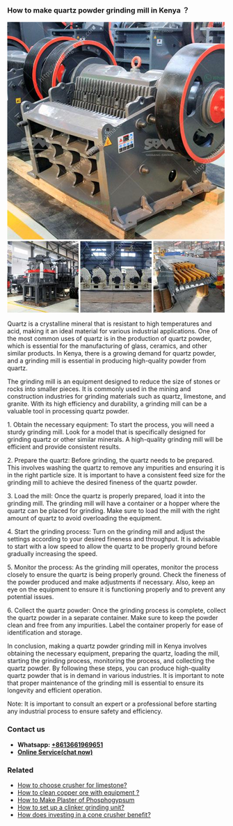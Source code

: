 <h3>How to make quartz powder grinding mill in Kenya ？</h3><img src='1701745333.jpg' alt=''><p>Quartz is a crystalline mineral that is resistant to high temperatures and acid, making it an ideal material for various industrial applications. One of the most common uses of quartz is in the production of quartz powder, which is essential for the manufacturing of glass, ceramics, and other similar products. In Kenya, there is a growing demand for quartz powder, and a grinding mill is essential in producing high-quality powder from quartz.</p><p>The grinding mill is an equipment designed to reduce the size of stones or rocks into smaller pieces. It is commonly used in the mining and construction industries for grinding materials such as quartz, limestone, and granite. With its high efficiency and durability, a grinding mill can be a valuable tool in processing quartz powder.</p><p>1. Obtain the necessary equipment: To start the process, you will need a sturdy grinding mill. Look for a model that is specifically designed for grinding quartz or other similar minerals. A high-quality grinding mill will be efficient and provide consistent results.</p><p>2. Prepare the quartz: Before grinding, the quartz needs to be prepared. This involves washing the quartz to remove any impurities and ensuring it is in the right particle size. It is important to have a consistent feed size for the grinding mill to achieve the desired fineness of the quartz powder.</p><p>3. Load the mill: Once the quartz is properly prepared, load it into the grinding mill. The grinding mill will have a container or a hopper where the quartz can be placed for grinding. Make sure to load the mill with the right amount of quartz to avoid overloading the equipment.</p><p>4. Start the grinding process: Turn on the grinding mill and adjust the settings according to your desired fineness and throughput. It is advisable to start with a low speed to allow the quartz to be properly ground before gradually increasing the speed.</p><p>5. Monitor the process: As the grinding mill operates, monitor the process closely to ensure the quartz is being properly ground. Check the fineness of the powder produced and make adjustments if necessary. Also, keep an eye on the equipment to ensure it is functioning properly and to prevent any potential issues.</p><p>6. Collect the quartz powder: Once the grinding process is complete, collect the quartz powder in a separate container. Make sure to keep the powder clean and free from any impurities. Label the container properly for ease of identification and storage.</p><p>In conclusion, making a quartz powder grinding mill in Kenya involves obtaining the necessary equipment, preparing the quartz, loading the mill, starting the grinding process, monitoring the process, and collecting the quartz powder. By following these steps, you can produce high-quality quartz powder that is in demand in various industries. It is important to note that proper maintenance of the grinding mill is essential to ensure its longevity and efficient operation.</p><p>Note: It is important to consult an expert or a professional before starting any industrial process to ensure safety and efficiency.</p><h3>Contact us</h3><ul><li><strong>Whatsapp:&nbsp;<a href="https://wa.me/8613661969651">+8613661969651</a></strong></li><li><a href="https://swt.shibang-china.com/?git&amp;zhl&amp;How to make quartz powder grinding mill in Kenya ？"><strong>Online Service(chat now)</strong></a></li></ul><h3>Related</h3><ul><li><a href='How to choose crusher for limestone.md'>How to choose crusher for limestone?</a></li><li><a href='How to clean copper ore with equipment .md'>How to clean copper ore with equipment ?</a></li><li><a href='How to Make Plaster of Phosphogypsum.md'>How to Make Plaster of Phosphogypsum</a></li><li><a href='How to set up a clinker grinding unit.md'>How to set up a clinker grinding unit?</a></li><li><a href='How does investing in a cone crusher benefit.md'>How does investing in a cone crusher benefit?</a></li></ul>